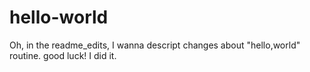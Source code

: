 # hello-world
Oh, in the readme_edits, I wanna descript changes about "hello,world" routine.
good luck! I did it.

